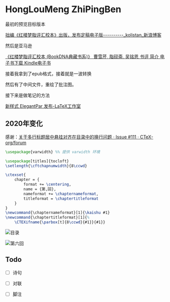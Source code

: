 <!--
 * @Author: your name
 * @Date: 2020-04-24 15:31:30
 * @LastEditTime: 2020-04-27 14:49:29
 * @LastEditors: your name
 * @Description: In User Settings Edit
 * @FilePath: \HongLouMeng-ZhiPingBen\README.md
 -->
# HongLouMeng ZhiPingBen

最初的预览目标版本

[拙编《红楼梦脂评汇校本》出版，发布定稿电子版----------_kolistan_新浪博客 ](http://blog.sina.com.cn/s/blog_5057dca80101es12.html)

然后是亚马逊

[《红楼梦脂评汇校本 (BookDNA典藏书系)》 曹雪芹, 脂砚斋, 吴铭恩 书评 简介 电子书下载 Kindle电子书](  https://www.amazon.cn/dp/B00M2R1RKQ?t=hwg_ca_fx_7-23&tag=hwg_ca_fx_7-23)

接着我拿到了epub格式，接着就是一波转换

然后有了中间文件，重绘了批注图。

接下来是做笔记的方法

[新样式 ElegantPar 发布-LaTeX工作室](http://www.latexstudio.net/archives/2528)

## 2020年变化

感谢：[关于多行标题居中悬挂对齐在目录中的换行问题 · Issue #111 · CTeX-org/forum]( https://github.com/CTeX-org/forum/issues/111) 

```latex
\usepackage{varwidth} %% 提供 varwidth 环境

\usepackage[titles]{tocloft}
\setlength{\cftchapnumwidth}{8\ccwd}

\ctexset{
	chapter = {
		format += \centering,
		name = {第,回},
		nameformat += \chapternameformat,
		titleformat = \chaptertitleformat
	}
}
\newcommand{\chapternameformat}[1]{\kaishu #1}
\newcommand{\chaptertitleformat}[1]{%
	\CTEXifname{\parbox[t]{8\ccwd}{#1}}{#1}}
```



![目录](https://picture-1258475985.cos.ap-chengdu.myqcloud.com/imgimage-20200427142625952.png)


![第六回](https://picture-1258475985.cos.ap-chengdu.myqcloud.com/img20200427143158.png)

## Todo
- [ ] 诗句

- [ ] 对联

- [ ] 脚注
